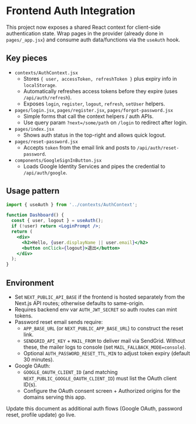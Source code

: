 # Frontend Auth Integration

This project now exposes a shared React context for client-side authentication state. Wrap pages in the provider (already done in `pages/_app.jsx`) and consume auth data/functions via the `useAuth` hook.

## Key pieces
- `contexts/AuthContext.jsx`
  - Stores `{ user, accessToken, refreshToken }` plus expiry info in `localStorage`.
  - Automatically refreshes access tokens before they expire (uses `/api/auth/refresh`).
  - Exposes `login`, `register`, `logout`, `refresh`, `setUser` helpers.
- `pages/login.jsx`, `pages/register.jsx`, `pages/forgot-password.jsx`
  - Simple forms that call the context helpers / auth APIs.
  - Use query param `?next=/some/path` on `/login` to redirect after login.
- `pages/index.jsx`
  - Shows auth status in the top-right and allows quick logout.
- `pages/reset-password.jsx`
  - Accepts `token` from the email link and posts to `/api/auth/reset-password`.
- `components/GoogleSignInButton.jsx`
  - Loads Google Identity Services and pipes the credential to `/api/auth/google`.

## Usage pattern
```jsx
import { useAuth } from '../contexts/AuthContext';

function Dashboard() {
  const { user, logout } = useAuth();
  if (!user) return <LoginPrompt />;
  return (
    <div>
      <h2>Hello, {user.displayName || user.email}</h2>
      <button onClick={logout}>退出</button>
    </div>
  );
}
```

## Environment
- Set `NEXT_PUBLIC_API_BASE` if the frontend is hosted separately from the Next.js API routes; otherwise defaults to same-origin.
- Requires backend env var `AUTH_JWT_SECRET` so auth routes can mint tokens.
- Password reset email sends require:
  - `APP_BASE_URL` (or `NEXT_PUBLIC_APP_BASE_URL`) to construct the reset link.
  - `SENDGRID_API_KEY` + `MAIL_FROM` to deliver mail via SendGrid. Without these, the mailer logs to console (set `MAIL_FALLBACK_MODE=console`).
  - Optional `AUTH_PASSWORD_RESET_TTL_MIN` to adjust token expiry (default 30 minutes).
- Google OAuth:
  - `GOOGLE_OAUTH_CLIENT_ID` (and matching `NEXT_PUBLIC_GOOGLE_OAUTH_CLIENT_ID`) must list the OAuth client ID(s).
  - Configure the OAuth consent screen + Authorized origins for the domains serving this app.

Update this document as additional auth flows (Google OAuth, password reset, profile update) go live.
